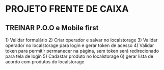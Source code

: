 # PROJETO FRENTE DE CAIXA
## TREINAR P.O.O e Mobile first
<p>
  1) Validar formulário
  2) Criar operador e salvar no localstorage
  3) Validar operador no localstorage para login e gerar token de acesso
  4) Validar token para permitir permanecer na página, sem token será redirecionado para tela de login
  5) Cadastar produto no localstorage
  6) gerar lista de acordo com produtos do localstorage
</p>
